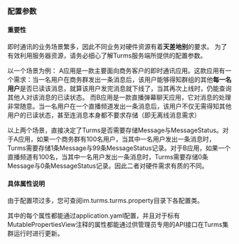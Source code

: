 ### 配置参数

#### 重要性

即时通讯的业务场景繁多，因此不同业务对硬件资源有着**天差地别**的要求。 为了有效利用服务器资源，请务必细心了解Turms服务端所提供的配置参数。

以一个场景为例： A应用是一款主要面向商务客户的即时通讯应用。这款应用有一个需求：当一名用户在商务群发出一条消息后，该用户能够得知群组的其他**每一名用户**是否已读该消息，就算该用户发完消息就下线了，当其再次上线时，仍能查询其他人对该消息的已读状态。 而B应用是一款直播弹幕聊天应用，它对消息的处理非常随意。当一名用户在一个直播频道发出一条消息后，该用户不仅无需得知其他用户的已读状态，甚至连消息本身都不要求存储（即无离线消息需求）

以上两个场景，直接决定了Turms是否需要存储Message与MessageStatus。对于A应用，如果一个商务群有100名用户，当其中一名用户发出一条消息时，Turms需要存储1条Message与99条MessageStatus记录。对于B应用，如果一个直播频道有100名，当其中一名用户发出一条消息时，Turms需要存储0条Message与0条MessageStatus记录。因此二者对硬件需求有质的不同。

#### 具体属性说明

由于配置项过多，您可查阅im.turms.turms.property目录下各配置类。

其中的每个属性都能通过application.yaml配置，并且对于标有MutablePropertiesView注释的属性都能通过供管理员专用的API接口在Turms集群运行时进行更新。

